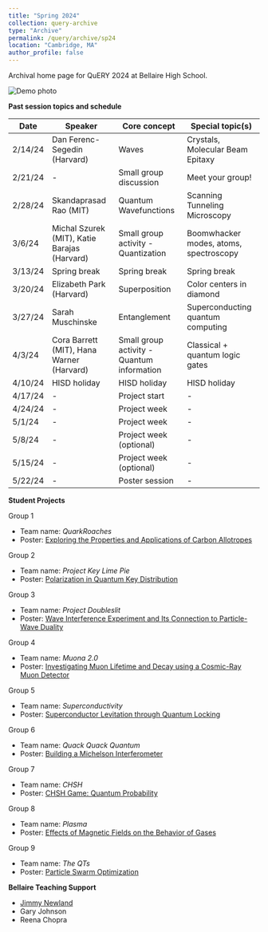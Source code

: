 ```yaml
---
title: "Spring 2024"
collection: query-archive
type: "Archive"
permalink: /query/archive/sp24
location: "Cambridge, MA"
author_profile: false
---
```


Archival home page for QuERY 2024 at Bellaire High School.

![Demo photo](https://mudyeh.github.io/files/S2024_group_photo.jpg)

__Past session topics and schedule__<br>

| Date     | Speaker | Core concept | Special topic(s) |
| ----------- | --- | --- | ----------- |
| 2/14/24      | Dan Ferenc-Segedin (Harvard) | Waves | Crystals, Molecular Beam Epitaxy |
| 2/21/24   | - | Small group discussion | Meet your group! |
| 2/28/24      | Skandaprasad Rao (MIT) | Quantum Wavefunctions | Scanning Tunneling Microscopy |
| 3/6/24   | Michal Szurek (MIT), Katie Barajas (Harvard) | Small group activity - Quantization | Boomwhacker modes, atoms, spectroscopy |
| 3/13/24      | Spring break | Spring break | Spring break |
| 3/20/24   | Elizabeth Park (Harvard) | Superposition | Color centers in diamond |
| 3/27/24     | Sarah Muschinske | Entanglement | Superconducting quantum computing |
| 4/3/24   | Cora Barrett (MIT), Hana Warner (Harvard) | Small group activity - Quantum information | Classical + quantum logic gates |
| 4/10/24     | HISD holiday | HISD holiday | HISD holiday |
| 4/17/24     | -| Project start | - |
| 4/24/24   | - | Project week        | - |
| 5/1/24    | - | Project week       | - |
| 5/8/24   | - | Project week (optional)       | - |
| 5/15/24   | - | Project week (optional) | - |
| 5/22/24   | - | Poster session  | - |

__Student Projects__<br>

Group 1
* Team name: *QuarkRoaches*
* Poster: [Exploring the Properties and Applications of Carbon Allotropes](http://mudyeh.github.io/files/QuERY_2024_Group1.pdf)

Group 2
* Team name: *Project Key Lime Pie*
* Poster: [Polarization in Quantum Key Distribution](http://mudyeh.github.io/files/QuERY_2024_Group2.pdf) 

Group 3
* Team name: *Project Doubleslit*
* Poster: [Wave Interference Experiment and Its Connection to Particle-Wave Duality](http://mudyeh.github.io/files/QuERY_2024_Group3.pdf) 

Group 4
* Team name: *Muona 2.0*
* Poster: [Investigating Muon Lifetime and Decay using a Cosmic-Ray Muon Detector](http://mudyeh.github.io/files/QuERY_2024_Group4.pdf) 

Group 5
* Team name: *Superconductivity*
* Poster: [Superconductor Levitation through Quantum Locking](http://mudyeh.github.io/files/QuERY_2024_Group5.pdf) 

Group 6
* Team name: *Quack Quack Quantum*
* Poster: [Building a Michelson Interferometer](http://mudyeh.github.io/files/QuERY_2024_Group6.pdf) 

Group 7
* Team name: *CHSH*
* Poster: [CHSH Game: Quantum Probability](http://mudyeh.github.io/files/QuERY_2024_Group7.pdf) 

Group 8
* Team name: *Plasma*
* Poster: [Effects of Magnetic Fields on the Behavior of Gases](http://mudyeh.github.io/files/QuERY_2024_Group8.pdf) 

Group 9
* Team name: *The QTs*
* Poster: [Particle Swarm Optimization](http://mudyeh.github.io/files/QuERY_2024_Group9.pdf) 

__Bellaire Teaching Support__<br>
* [Jimmy Newland](https://www.jimmynewland.com/wp/)
* Gary Johnson 
* Reena Chopra